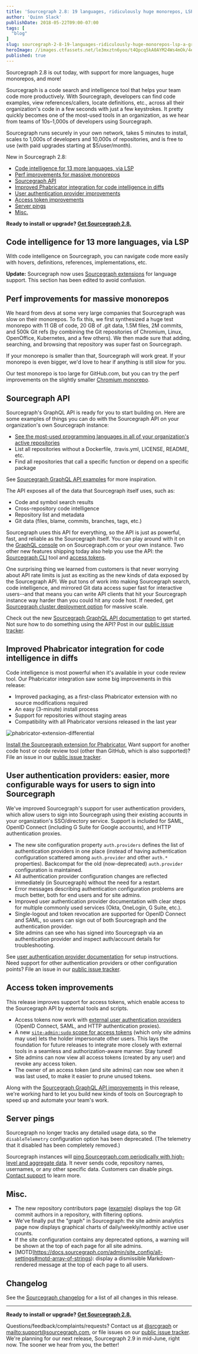```yaml
---
title: 'Sourcegraph 2.8: 19 languages, ridiculously huge monorepos, LSP, a GraphQL API, and more'
author: 'Quinn Slack'
publishDate: 2018-05-22T09:00-07:00
tags: [
  "blog"
]
slug: sourcegraph-2-8-19-languages-ridiculously-huge-monorepos-lsp-a-graphql-api
heroImage: //images.ctfassets.net/le3mxztn6yoo/t4Qpcq5kA0AYM24Ws4mOk/4edf5502a936bbec90c262fa00355aed/sourcegraph-mark.png
published: true
---
```


Sourcegraph 2.8 is out today, with support for more languages, huge monorepos, and more!

Sourcegraph is a code search and intelligence tool that helps your team code more productively. With Sourcegraph, developers can find code examples, view references/callers, locate definitions, etc., across all their organization's code in a few seconds with just a few keystrokes. It pretty quickly becomes one of the most-used tools in an organization, as we hear from teams of 10s–1,000s of developers using Sourcegraph.

Sourcegraph runs securely in your own network, takes 5 minutes to install, scales to 1,000s of developers and 10,000s of repositories, and is free to use (with paid upgrades starting at $5/user/month).

New in Sourcegraph 2.8:
- [Code intelligence for 13 more languages, via LSP](#code-intelligence-for-13-more-languages-via-lsp)
- [Perf improvements for massive monorepos](#perf-improvements-for-massive-monorepos)
- [Sourcegraph API](#sourcegraph-api)
- [Improved Phabricator integration for code intelligence in diffs](#improved-phabricator-integration-for-code-intelligence-in-diffs)
- [User authentication provider improvements](#user-authentication-providers-easier-more-configurable-ways-for-users-to-sign-into-sourcegraph)
- [Access token improvements](#access-token-improvements)
- [Server pings](#server-pings)
- [Misc.](#misc)

**Ready to install or upgrade? [Get Sourcegraph 2.8.](https://docs.sourcegraph.com/#quickstart)**

## Code intelligence for 13 more languages, via LSP

With code intelligence on Sourcegraph, you can navigate code more easily with hovers, definitions, references, implementations, etc.

**Update:** Sourcegraph now uses [Sourcegraph extensions](https://docs.sourcegraph.com/extensions) for language support. This section has been edited to avoid confusion.

## Perf improvements for massive monorepos

We heard from devs at some very large companies that Sourcegraph was slow on their monorepos. To fix this, we first synthesized a huge test monorepo with 11 GB of code, 20 GB of .git data, 1.5M files, 2M commits, and 500k Git refs (by combining the Git repositories of Chromium, Linux, OpenOffice, Kubernetes, and a few others). We then made sure that adding, searching, and browsing that repository was super fast on Sourcegraph.

If your monorepo is smaller than that, Sourcegraph will work great. If your monorepo is even bigger, we'd love to hear if anything is still slow for you.

Our test monorepo is too large for GitHub.com, but you can try the perf improvements on the slightly smaller [Chromium monorepo](https://sourcegraph.com/github.com/chromium/chromium).

## Sourcegraph API

Sourcegraph's GraphQL API is ready for you to start building on. Here are some examples of things you can do with the Sourcegraph API on your organization's own Sourcegraph instance:

- [See the most-used programming languages in all of your organization's active repositories](https://sourcegraph.com/api/console#%7B%22query%22%3A%22%7B%5Cn%20%20repositories(enabled%3A%20true%2C%20query%3A%5C%22github.com%2Fsourcegraph%2F%5C%22)%20%7B%5Cn%20%20%20%20nodes%20%7B%5Cn%20%20%20%20%20%20name%5Cn%20%20%20%20%20%20language%5Cn%20%20%20%20%7D%5Cn%20%20%7D%5Cn%7D%5Cn%22%7D)
- List all repositories without a Dockerfile, .travis.yml, LICENSE, README, etc.
- Find all repositories that call a specific function or depend on a specific package

See [Sourcegraph GraphQL API examples](https://docs.sourcegraph.com/api/graphql/examples) for more inspiration.

The API exposes all of the data that Sourcegraph itself uses, such as:

- Code and symbol search results
- Cross-repository code intelligence
- Repository list and metadata
- Git data (files, blame, commits, branches, tags, etc.)

Sourcegraph uses this API for everything, so the API is just as powerful, fast, and reliable as the Sourcegraph itself. You can play around with it on the [GraphQL console](https://sourcegraph.com/api/console) on on Sourcegraph.com or your own instance. Two other new features shipping today also help you use the API: the [Sourcegraph CLI](https://github.com/sourcegraph/src-cli) tool and [access tokens](#access-token-improvements).

One surprising thing we learned from customers is that never worrying about API rate limits is just as exciting as the new kinds of data exposed by the Sourcegraph API. We put tons of work into making Sourcegraph search, code intelligence, and mirrored Git data access super fast for interactive users--and that means you can write API clients that hit your Sourcegraph instance way harder than you could hit any code host. If needed, get [Sourcegraph cluster deployment option](https://docs.sourcegraph.com/admin/install/cluster) for massive scale.

Check out the new [Sourcegraph GraphQL API documentation](https://docs.sourcegraph.com/api/graphql) to get started. Not sure how to do something using the API? Post in our [public issue tracker](https://github.com/sourcegraph/sourcegraph).

## Improved Phabricator integration for code intelligence in diffs

Code intelligence is most powerful when it's available in your code review tool. Our Phabricator integration saw some big improvements in this release:

- Improved packaging, as a first-class Phabricator extension with no source modifications required
- An easy (3-minute) install process
- Support for repositories without staging areas
- Compatibility with all Phabricator versions released in the last year

![phabricator-extension-differential](//images.ctfassets.net/le3mxztn6yoo/5SXiFECe7SkKCIyeeoUGYe/959884db905b3f5ede1b14790d4ae346/phabricator-extension-differential.png)

[Install the Sourcegraph extension for Phabricator.](https://github.com/sourcegraph/phabricator-extension) Want support for another code host or code review tool (other than GitHub, which is also supported)? File an issue in our [public issue tracker](https://github.com/sourcegraph/sourcegraph/issues).

## User authentication providers: easier, more configurable ways for users to sign into Sourcegraph

We've improved Sourcegraph's support for user authentication providers, which allow users to sign into Sourcegraph using their existing accounts in your organization's SSO/directory service. Support is included for SAML, OpenID Connect (including G Suite for Google accounts), and HTTP authentication proxies.

- The new site configuration property `auth.providers` defines the list of authentication providers in one place (instead of having authentication configuration scattered among `auth.provider` and other `auth.*` properties). Backcompat for the old (now-deprecated) `auth.provider` configuration is maintained.
- All authentication provider configuration changes are reflected immediately (in Sourcegraph) without the need for a restart.
- Error messages describing authentication configuration problems are much better, both for end users and for site admins.
- Improved user authentication provider documentation with clear steps for multiple commonly used services (Okta, OneLogin, G Suite, etc.).
- Single-logout and token revocation are supported for OpenID Connect and SAML, so users can sign out of both Sourcegraph and the authentication provider.
- Site admins can see who has signed into Sourcegraph via an authentication provider and inspect auth/account details for troubleshooting.

See [user authentication provider documentation](https://docs.sourcegraph.com/admin/auth) for setup instructions. Need support for other authentication providers or other configuration points? File an issue in our [public issue tracker](https://github.com/sourcegraph/sourcegraph/issues).

## Access token improvements

This release improves support for access tokens, which enable access to the Sourcegraph API by external tools and scripts.

- Access tokens now work with [external user authentication providers](https://docs.sourcegraph.com/admin/auth) (OpenID Connect, SAML, and HTTP authentication proxies).
- A new [`site-admin:sudo` scope for access tokens](https://docs.sourcegraph.com/api/graphql#sudo-access-tokens) (which only site admins may use) lets the holder impersonate other users. This lays the foundation for future releases to integrate more closely with external tools in a seamless and authorization-aware manner. Stay tuned!
- Site admins can now view all access tokens (created by any user) and revoke any access token.
- The owner of an access token (and site admins) can now see when it was last used, to make it easier to prune unused tokens.

Along with the [Sourcegraph GraphQL API improvements](#sourcegraph-api) in this release, we're working hard to let you build new kinds of tools on Sourcegraph to speed up and automate your team's work.

<!--

## Code view improvements

TODO

- "Go to definition" and other actions now only require a single click.
- All hover information from the language server, not just the first item, is shown. This means, for example, that TypeScript and Go interface fields are shown underneath the formatted docstring.
- The hover now has a button to “Find implementations” of interfaces and concrete types (if supported by the language server).
- Many visual glitches were fixed with hovers and token highlighting.
- You can hover over the plug icon in the top right to see the code intelligence status for the current file (to see what features are supported, such as hovers, definitions, references, and implementations).
- Error messages (such as compiler errors) from the language server are displayed in the hover, so you know the reason if something isn't working.

Try the new code view and hover on an [example open-source file](https://sourcegraph.com/github.com/golang/oauth2/-/blob/clientcredentials/clientcredentials.go#L58).

<img src="//images.ctfassets.net/le3mxztn6yoo/48HJWiBrpe0Kkq2y6wumqo/93f5a4061318ebcca9eec6f31af33c34/Screenshot_from_2018-05-21_17-01-43.png" style="max-width:400px;border:solid 1px #ccc"/>

-->

## Server pings

Sourcegraph no longer tracks any detailed usage data, so the `disableTelemetry` configuration option has been deprecated. (The telemetry that it disabled has been completely removed.)

Sourcegraph instances will [ping Sourcegraph.com periodically with high-level and aggregate data](https://docs.sourcegraph.com/admin/pings). It never sends code, repository names, usernames, or any other specific data. Customers can disable pings. [Contact support](/contact) to learn more.

## Misc.

- The new repository contributors page ([example](https://sourcegraph.com/github.com/moby/moby/-/stats/contributors)) displays the top Git commit authors in a repository, with filtering options.
- We've finally put the "graph" in Sourcegraph: the site admin analytics page now displays graphical charts of daily/weekly/monthly active user counts.
- If the site configuration contains any deprecated options, a warning will be shown at the top of each page for all site admins. 
- [MOTD]https://docs.sourcegraph.com/admin/site_config/all-settings#motd-array-of-strings): display a dismissible Markdown-rendered message at the top of each page to all users.

## Changelog

See the [Sourcegraph changelog](https://sourcegraph.com/github.com/sourcegraph/sourcegraph/-/blob/CHANGELOG.md) for a list of all changes in this release.

---

**Ready to install or upgrade? [Get Sourcegraph 2.8.](https://docs.sourcegraph.com/#quickstart)**

Questions/feedback/complaints/requests? Contact us at [@srcgraph](https://twitter.com/srcgraph) or <mailto:support@sourcegraph.com>, or file issues on our [public issue tracker](https://github.com/sourcegraph/sourcegraph/issues). We're planning for our next release, Sourcegraph 2.9 in mid-June, right now. The sooner we hear from you, the better!
